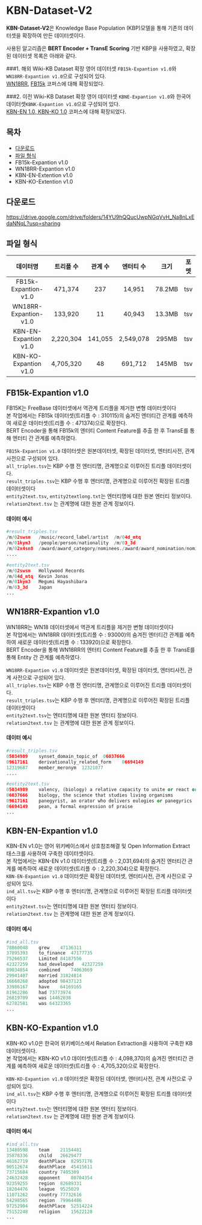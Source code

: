 # KBN-Dataset-V2

**KBN-Dataset-V2**은  Knowledge Base Population (KBP)모델을 통해 기존의 데이터셋을 확장하여 만든 데이터셋이다.  

사용된 알고리즘은 **BERT Encoder + TransE Scoring** 기반 KBP을 사용하였고, 확장된 데이터셋 목록은 아래와 같다. 

###1. 해외 Wiki-KB Dataset 확장
영어 데이터셋 `FB15k-Expantion v1.0`와 `WN18RR-Expantion v1.0`으로 구성되어 있다. \
[WN18RR](https://arxiv.org/abs/1811.04441), [FB15k](https://www.microsoft.com/en-us/download/details.aspx?id=52312) 코퍼스에 대해 확장되었다.

###2. 이전 Wiki-KB Dataset 확장
영어 데이터셋 `KBNE-Expantion v1.0`와 한국어 데이터셋`KBNK-Expantion v1.0`으로 구성되어 있다. \
[KBN-EN 1.0, KBN-KO 1.0](https://github.com/usgnob/KBN-Dataset) 코퍼스에 대해 확장되었다.


## 목차
* [다운로드](#다운로드)
* [파일 형식](#파일-형식)
* FB15k-Expantion v1.0
* WN18RR-Expantion v1.0
* KBN-EN-Extention v1.0
* KBN-KO-Extention v1.0


## 다운로드
https://drive.google.com/drive/folders/14YU9hQQucUwpNGqVvH_Na8nLxEdaNNqL?usp=sharing

## 파일 형식
| 데이터명| 트리플 수 | 관계 수 | 엔터티 수 | 크기 |  포멧  | 
| :---: | :---: | :---: | :---: | :---: |   :---: |
| FB15k-Expantion-v1.0 |  471,374 | 237 | 14,951 | 78.2MB  | tsv
| WN18RR-Expantion-v1.0 |  133,920 | 11 | 40,943 |  13.3MB  | tsv
| KBN-EN-Expantion v1.0 |  2,220,304 | 141,055 | 2,549,078 | 295MB  | tsv
| KBN-KO-Expantion v1.0 |  4,705,320 | 48 | 691,712 |  145MB  | tsv


## FB15k-Expantion v1.0
FB15K는 FreeBase 데이터셋에서 역관계 트리플을 제거한 변형 데이터셋이다 \
본 작업에서는 FB15k 데이터셋(트리플 수 : 310115)의 숨겨진 엔터티간 관계를 예측하여 새로운 데이터셋(트리플 수 : 471374)으로 확장한다.\
BERT Encoder을 통해 FB15k의 엔터티 Content Feature를 추출 한 후 TransE를 통해 엔터티 간 관계를 예측하였다. 

`FB15k-Expantion v1.0` 데이터셋은 원본데이터셋, 확장된 데이터셋, 엔터티사전, 관계 사전으로 구성되어 있다. \
`all_triples.tsv`는 KBP 수행 전 엔터티명, 관계명으로 이루어진 트리플 데이터셋이다. \
`result_triples.tsv`는 KBP 수행 후 엔터티명, 관계명으로 이루어진 확장된 트리플 데이터셋이다  \
`entity2text.tsv`, `entity2textlong.txt`는 엔터티명에 대한 원본 엔터티 정보이다.  \
`relation2text.tsv` 는 관계명에 대한 원본 관계 정보이다.

#### 데이터 예시 
```py
#result_triples.tsv
/m/02swsm	/music/record_label/artist	/m/04d_mtq
/m/01kym3	/people/person/nationality	/m/03_3d
/m/02x4sn8	/award/award_category/nominees./award/award_nomination/nominated_for	/m/0170yd
....

#entity2text.tsv
/m/02swsm	Hollywood Records
/m/04d_mtq	Kevin Jonas
/m/01kym3	Megumi Hayashibara
/m/03_3d	Japan
...
```


## WN18RR-Expantion v1.0
WN18RR는 WN18 데이터셋에서 역관계 트리플을 제거한 변형 데이터셋이다 \
본 작업에서는 WN18RR 데이터셋(트리플 수 : 93000)의 숨겨진 엔터티간 관계를 예측하여 새로운 데이터셋(트리플 수 : 133920)으로 확장한다.\
BERT Encoder을 통해 WN18RR의 엔터티 Content Feature를 추출 한 후 TransE를 통해 Entity 간 관계를 예측하였다.

`WN18RR-Expantion v1.0` 데이터셋은 원본데이터셋, 확장된 데이터셋, 엔터티사전, 관계 사전으로 구성되어 있다. \
`all_triples.tsv`는 KBP 수행 전 엔터티명, 관계명으로 이루어진 트리플 데이터셋이다. \
`result_triples.tsv`는 KBP 수행 후 엔터티명, 관계명으로 이루어진 확장된 트리플 데이터셋이다  \
`entity2text.tsv`는 엔터티명에 대한 원본 엔터티 정보이다.  \
`relation2text.tsv` 는 관계명에 대한 원본 관계 정보이다.


#### 데이터 예시 
```py
#result_triples.tsv
05034989    synset_domain_topic_of  06037666
09617161	derivationally_related_form    06694149
12319687    member_meronym  12321077
....

#entity2text.tsv
05034989	valency, (biology) a relative capacity to unite or react or interact as with antigens or a biological substrate
06037666	biology, the science that studies living organisms
09617161	panegyrist, an orator who delivers eulogies or panegyrics
06694149	pean, a formal expression of praise
...
```




## KBN-EN-Expantion v1.0
KBN-EN v1.0는 영어 위키베이스에서 상호참조해결 및 Open Information Extract 태스크를 사용하여 구축한 데이터셋이다. \
본 작업에서는 KBN-EN v1.0 데이터셋(트리플 수 : 2,031,694)의 숨겨진 엔터티간 관계를 예측하여 새로운 데이터셋(트리플 수 : 2,220,304)으로 확장한다. \
`KBN-EN-Expantion v1.0` 데이터셋은 확장된 데이터셋, 엔터티사전, 관계 사전으로 구성되어 있다. \
`ind_all.tsv`는 KBP 수행 후 엔터티명, 관계명으로 이루어진 확장된 트리플 데이터셋이다  \
`entity2text.tsv`는 엔터티명에 대한 원본 엔터티 정보이다.  \
`relation2text.tsv` 는 관계명에 대한 원본 관계 정보이다.


#### 데이터 예시 
```py
#ind_all.tsv
78860048	grew	47136311
37095393	to_finance	47177735
75266537	Limited	84187556
42327259	had_developed	42327259
89034854	combined	74063069
29941407	married	31824814
16660268	adopted	98437123
33986167	have	64169165
81962286	had	73773974
26819709	was	14462038
62782581	was	64323365
...
```

## KBN-KO-Expantion v1.0
KBN-KO v1.0은 한국어 위키베이스에서 Relation Extraction을 사용하여 구축한 KB 데이터셋이다. \
본 작업에서는 KBN-KO v1.0 데이터셋(트리플 수 : 4,098,370)의 숨겨진 엔터티간 관계를 예측하여 새로운 데이터셋(트리플 수 : 4,705,320)으로 확장한다. 

`KBN-KO-Expantion v1.0` 데이터셋은 확장된 데이터셋, 엔터티사전, 관계 사전으로 구성되어 있다. \
`ind_all.tsv`는 KBP 수행 후 엔터티명, 관계명으로 이루어진 확장된 트리플 데이터셋이다  \
`entity2text.tsv`는 엔터티명에 대한 원본 엔터티 정보이다.  \
`relation2text.tsv` 는 관계명에 대한 원본 관계 정보이다.


#### 데이터 예시 
```py
#ind_all.tsv
13480598	team	21154481
35878336	child	26629477
46162719	deathPlace	82957176
90512674	deathPlace	45415611
73715684	country	7405309
24632428	opponent	80704354
92359255	region	82689331
18204476	league	9525029
11071262	country	77732616
54298565	region	79964486
97252904	deathPlace	52514224
75152248	religion	15622128
...
```